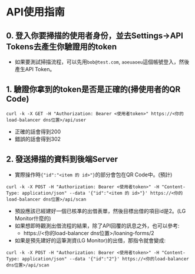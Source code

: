 # API使用指南

## 0. 登入你要掃描的使用者身份，並去Settings->API Tokens去產生你驗證用的token
- 如果要測試掃描流程，可以先用`bob@test.com`, `aoeuaoeu`這個帳號登入，然後產生API Token。

## 1. 驗證你拿到的token是否是正確的(掃使用者的QR Code)
```
curl -k -X GET -H "Authorization: Bearer <使用者token>" https://<你的load-balancer dns位置>/api/user
```
- 正確的話會得到200
- 錯誤的話會得到302

## 2. 發送掃描的資料到後端Server
- 實際操作時`{"id":"<item 的 id>"}`的部分會包在QR Code中。(預計)
```
curl -k -X POST -H "Authorization: Bearer <使用者token>" -H "Content-Type: application/json" --data '{"id":"<item 的 id>"}' https://<你的load-balancer dns位置>/api/scan
```
- 預設應該已經建好一個已核凖的出借表單，然後目標出借的項目id是2。(LG Monitor什麼的)
- 如果想即時觀測出借流程的結果，除了API回覆的訊息之外，也可以參考:
  - https://<你的load-balancer dns位置>/loaning-forms/2
- 如果是預先建好的這筆測資(LG Monitor)的出借，那指令就會變成:
```
curl -k -X POST -H "Authorization: Bearer <使用者token>" -H "Content-Type: application/json" --data '{"id":"2"}' https://<你的load-balancer dns位置>/api/scan
```

